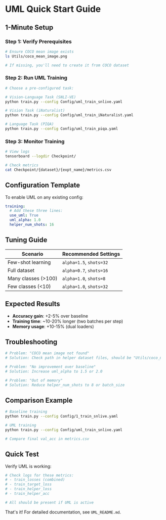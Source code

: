 # UML Quick Start Guide

## 1-Minute Setup

### Step 1: Verify Prerequisites

```bash
# Ensure COCO mean image exists
ls Utils/coco_mean_image.png

# If missing, you'll need to create it from COCO dataset
```

### Step 2: Run UML Training

```bash
# Choose a pre-configured task:

# Vision-Language Task (SNLI-VE)
python train.py --config Config/uml_train_snlive.yaml

# Vision Task (iNaturalist)
python train.py --config Config/uml_train_iNaturalist.yaml

# Language Task (PIQA)
python train.py --config Config/uml_train_piqa.yaml
```

### Step 3: Monitor Training

```bash
# View logs
tensorboard --logdir Checkpoint/

# Check metrics
cat Checkpoint/{dataset}/{expt_name}/metrics.csv
```

## Configuration Template

To enable UML on any existing config:

```yaml
training:
  # Add these three lines:
  use_uml: True
  uml_alpha: 1.0
  helper_num_shots: 16
```

## Tuning Guide

| Scenario | Recommended Settings |
|----------|---------------------|
| Few-shot learning | `alpha=1.5`, `shots=32` |
| Full dataset | `alpha=0.7`, `shots=16` |
| Many classes (>100) | `alpha=1.0`, `shots=8` |
| Few classes (<10) | `alpha=1.0`, `shots=32` |

## Expected Results

- **Accuracy gain**: +2-5% over baseline
- **Training time**: ~10-20% longer (two batches per step)
- **Memory usage**: +10-15% (dual loaders)

## Troubleshooting

```bash
# Problem: "COCO mean image not found"
# Solution: Check path in helper dataset files, should be "Utils/coco_mean_image.png"

# Problem: "No improvement over baseline"
# Solution: Increase uml_alpha to 1.5 or 2.0

# Problem: "Out of memory"
# Solution: Reduce helper_num_shots to 8 or batch_size
```

## Comparison Example

```bash
# Baseline training
python train.py --config Config/1_train_snlive.yaml

# UML training
python train.py --config Config/uml_train_snlive.yaml

# Compare final val_acc in metrics.csv
```

## Quick Test

Verify UML is working:

```python
# Check logs for these metrics:
# - train_losses (combined)
# - train_target_loss
# - train_helper_loss
# - train_helper_acc

# All should be present if UML is active
```

That's it! For detailed documentation, see `UML_README.md`.



